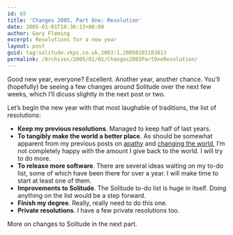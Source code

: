 ```yaml
---
id: 65
title: 'Changes 2005, Part One: Resolution'
date: 2005-01-01T18:36:13+00:00
author: Gary Fleming
excerpt: Resolutions for a new year
layout: post
guid: tag:solitude.vkps.co.uk,2003:1,20050101183613
permalink: /Archives/2005/01/01/Changes2005PartOneResolution/
---
```

Good new year, everyone? Excellent. Another year, another chance. You&#8217;ll (hopefully) be seeing a few changes around Solitude over the next few weeks, which I&#8217;ll dicuss slightly in the next post or two.

Let&#8217;s begin the new year with that most laughable of traditions, the list of resolutions:

  * **Keep my previous resolutions**. Managed to keep half of last years.
  * **To tangibly make the world a better place**. As should be somewhat apparent from my previous posts on [apathy](/Archives/2004/12/26/EndOfYear2004PartOneApathy) and [changing the world](/Archives/2004/12/29/EndOfYear2004PartTwoTransmute), I&#8217;m not completely happy with the amount I give back to the world. I will try to do more.
  * **To release more software**. There are several ideas waiting on my to-do list, some of which have been there for over a year. I will make time to start at least one of them.
  * **Improvements to Solitude**. The Solitude to-do list is huge in itself. Doing anything on the list would be a step forward.
  * **Finish my degree**. Really, really need to do this one.
  * **Private resolutions**. I have a few private resolutions too.

More on changes to Solitude in the next part.
